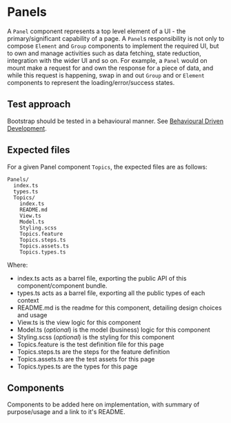 # Panels

A `Panel` component represents a top level element of a UI - the primary/significant capability of a page. A `Panel`s responsibility is not only to compose `Element` and `Group` components to implement the required UI, but to own and manage activities such as data fetching, state reduction, integration with the wider UI and so on. For example, a `Panel` would on mount make a request for and own the response for a piece of data, and while this request is happening, swap in and out `Group` and or `Element` components to represent the loading/error/success states.

## Test approach

Bootstrap should be tested in a behavioural manner. See [Behavioural Driven Development](../../docs/Test.md#style-of-test).

## Expected files

For a given Panel component `Topics`, the expected files are as follows:

```
Panels/
  index.ts
  types.ts
  Topics/
    index.ts
    README.md
    View.ts
    Model.ts
    Styling.scss
    Topics.feature
    Topics.steps.ts
    Topics.assets.ts
    Topics.types.ts
```

Where:

- index.ts acts as a barrel file, exporting the public API of this component/component bundle.
- types.ts acts as a barrel file, exporting all the public types of each context
- README.md is the readme for this component, detailing design choices and usage
- View.ts is the view logic for this component
- Model.ts (_optional_) is the model (business) logic for this component
- Styling.scss (_optional_) is the styling for this component
- Topics.feature is the test definition file for this page
- Topics.steps.ts are the steps for the feature definition
- Topics.assets.ts are the test assets for this page
- Topics.types.ts are the types for this page

## Components

Components to be added here on implementation, with summary of purpose/usage and a link to it's README.
